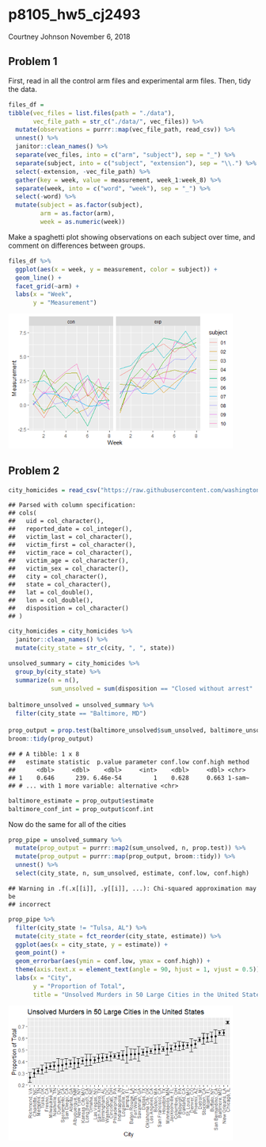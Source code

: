 p8105\_hw5\_cj2493
================
Courtney Johnson
November 6, 2018

Problem 1
---------

First, read in all the control arm files and experimental arm files. Then, tidy the data.

``` r
files_df = 
tibble(vec_files = list.files(path = "./data"), 
       vec_file_path = str_c("./data/", vec_files)) %>%
  mutate(observations = purrr::map(vec_file_path, read_csv)) %>%
  unnest() %>%
  janitor::clean_names() %>%
  separate(vec_files, into = c("arm", "subject"), sep = "_") %>%
  separate(subject, into = c("subject", "extension"), sep = "\\.") %>%
  select(-extension, -vec_file_path) %>%
  gather(key = week, value = measurement, week_1:week_8) %>%
  separate(week, into = c("word", "week"), sep = "_") %>%
  select(-word) %>%
  mutate(subject = as.factor(subject),
         arm = as.factor(arm),
         week = as.numeric(week)) 
```

Make a spaghetti plot showing observations on each subject over time, and comment on differences between groups.

``` r
files_df %>%
  ggplot(aes(x = week, y = measurement, color = subject)) +
  geom_line() +
  facet_grid(~arm) +
  labs(x = "Week",
       y = "Measurement")
```

<img src="p8105_hw5_cj2493_files/figure-markdown_github/spag_plot-1.png" width="90%" />

Problem 2
---------

``` r
city_homicides = read_csv("https://raw.githubusercontent.com/washingtonpost/data-homicides/master/homicide-data.csv") 
```

    ## Parsed with column specification:
    ## cols(
    ##   uid = col_character(),
    ##   reported_date = col_integer(),
    ##   victim_last = col_character(),
    ##   victim_first = col_character(),
    ##   victim_race = col_character(),
    ##   victim_age = col_character(),
    ##   victim_sex = col_character(),
    ##   city = col_character(),
    ##   state = col_character(),
    ##   lat = col_double(),
    ##   lon = col_double(),
    ##   disposition = col_character()
    ## )

``` r
city_homicides = city_homicides %>%
  janitor::clean_names() %>%
  mutate(city_state = str_c(city, ", ", state)) 
```

``` r
unsolved_summary = city_homicides %>%
  group_by(city_state) %>% 
  summarize(n = n(),
            sum_unsolved = sum(disposition == "Closed without arrest" | disposition == "Open/No arrest"))

baltimore_unsolved = unsolved_summary %>%
  filter(city_state == "Baltimore, MD")
 
prop_output = prop.test(baltimore_unsolved$sum_unsolved, baltimore_unsolved$n)
broom::tidy(prop_output)
```

    ## # A tibble: 1 x 8
    ##   estimate statistic  p.value parameter conf.low conf.high method
    ##      <dbl>     <dbl>    <dbl>     <int>    <dbl>     <dbl> <chr> 
    ## 1    0.646      239. 6.46e-54         1    0.628     0.663 1-sam~
    ## # ... with 1 more variable: alternative <chr>

``` r
baltimore_estimate = prop_output$estimate
baltimore_conf_int = prop_output$conf.int
```

Now do the same for all of the cities

``` r
prop_pipe = unsolved_summary %>%
  mutate(prop_output = purrr::map2(sum_unsolved, n, prop.test)) %>%
  mutate(prop_output = purrr::map(prop_output, broom::tidy)) %>%
  unnest() %>%
  select(city_state, n, sum_unsolved, estimate, conf.low, conf.high)
```

    ## Warning in .f(.x[[i]], .y[[i]], ...): Chi-squared approximation may be
    ## incorrect

``` r
prop_pipe %>%
  filter(city_state != "Tulsa, AL") %>%
  mutate(city_state = fct_reorder(city_state, estimate)) %>%
  ggplot(aes(x = city_state, y = estimate)) +
  geom_point() +
  geom_errorbar(aes(ymin = conf.low, ymax = conf.high)) +
  theme(axis.text.x = element_text(angle = 90, hjust = 1, vjust = 0.5)) +
  labs(x = "City", 
       y = "Proportion of Total",
       title = "Unsolved Murders in 50 Large Cities in the United States")
```

<img src="p8105_hw5_cj2493_files/figure-markdown_github/unsolved_graph-1.png" width="90%" />
